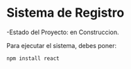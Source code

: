<h1>Sistema de Registro</h1>

-Estado del Proyecto: en Construccion.

Para ejecutar el sistema, debes poner:

 ```npm install react```
